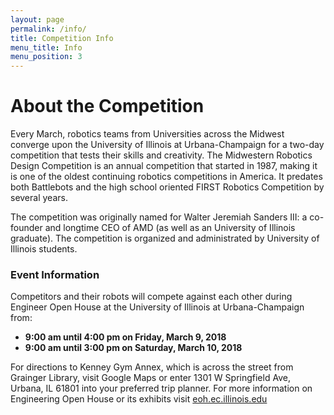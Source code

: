 ```yaml
---
layout: page
permalink: /info/
title: Competition Info
menu_title: Info
menu_position: 3
---
```


# About the Competition

Every March, robotics teams from Universities across the Midwest converge upon the University of Illinois at Urbana-Champaign for a two-day competition that tests their skills and creativity.  The Midwestern Robotics Design Competition is an annual competition that started in 1987, making it is one of the oldest continuing robotics competitions in America.  It predates both Battlebots and the high school oriented FIRST Robotics Competition by several years.  

 The competition was originally named for Walter Jeremiah Sanders III: a co-founder and longtime CEO of AMD (as well as an University of Illinois graduate). The competition is organized and administrated by University of Illinois students.

### Event Information

Competitors and their robots will compete against each other during Engineer Open House at the University of Illinois at Urbana-Champaign from:

* **9:00 am until 4:00 pm on Friday, March 9, 2018**
* **9:00 am until 3:00 pm on Saturday, March 10, 2018**

For directions to Kenney Gym Annex, which is across the street from Grainger Library, visit Google Maps or enter 1301 W Springfield Ave, Urbana, IL 61801 into your preferred trip planner.
For more information on Engineering Open House or its exhibits visit [eoh.ec.illinois.edu](http://eoh.ec.illinois.edu)

